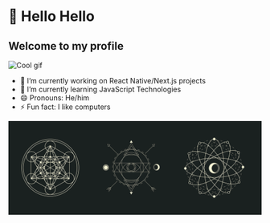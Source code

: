 # 👋 Hello Hello
## Welcome to my profile 
<img src="https://i.giphy.com/WtOkaikiwaR87ZvAFH.webp" alt="Cool gif" width=50 />

- 🔭 I’m currently working on React Native/Next.js projects
- 🌱 I’m currently learning JavaScript Technologies
- 😄 Pronouns: He/him
- ⚡ Fun fact: I like computers

<img src="240708_12h21m28s_screenshot.png" alt="isolated" />
